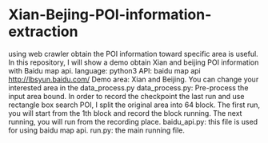 # Xian-Bejing-POI-information-extraction
using web crawler obtain the POI information toward specific area is useful. In this repository, I will show a demo obtain Xian and beijing POI information with Baidu map api.
language: python3
API: baidu map api http://lbsyun.baidu.com/
Demo area: Xian and Beijing. You can change your interested area in the data_process.py
data_process.py: Pre-process the input area bound. In order to record the checkpoint the last run and use rectangle box search POI, I split the original area into 64 block. The first run, you will start from the 1th block and record the block running. The next running, you will run from the recording place.
baidu_api.py: this file is used for using baidu map api.
run.py: the main running file.
